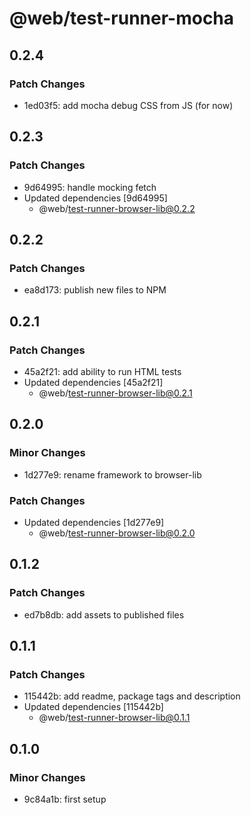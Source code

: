 # @web/test-runner-mocha

## 0.2.4

### Patch Changes

- 1ed03f5: add mocha debug CSS from JS (for now)

## 0.2.3

### Patch Changes

- 9d64995: handle mocking fetch
- Updated dependencies [9d64995]
  - @web/test-runner-browser-lib@0.2.2

## 0.2.2

### Patch Changes

- ea8d173: publish new files to NPM

## 0.2.1

### Patch Changes

- 45a2f21: add ability to run HTML tests
- Updated dependencies [45a2f21]
  - @web/test-runner-browser-lib@0.2.1

## 0.2.0

### Minor Changes

- 1d277e9: rename framework to browser-lib

### Patch Changes

- Updated dependencies [1d277e9]
  - @web/test-runner-browser-lib@0.2.0

## 0.1.2

### Patch Changes

- ed7b8db: add assets to published files

## 0.1.1

### Patch Changes

- 115442b: add readme, package tags and description
- Updated dependencies [115442b]
  - @web/test-runner-browser-lib@0.1.1

## 0.1.0

### Minor Changes

- 9c84a1b: first setup
